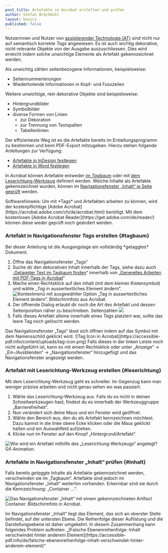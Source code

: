 ```yaml
---
post_title: Artefakte in Acrobat erstellen und prüfen
author: Stefan Brechbühl
layout: basics
published: false
---
```

Nutzerinnen und Nutzer von [assistierender Technologie (AT)](https://accessible-pdf.info/de/glossar/#assistive-technologie) sind nicht nur auf semantisch korrekte *Tags* angewiesen. Es ist auch wichtig dekorative, nicht relevante Objekte von der Ausgabe auszuschliessen. Dies wird erreicht indem solche unwichtige Elemente als Artefakt gekennzeichnet werden.

Als unwichtig zählen seitenbezogene Informationen, beispielsweise:

- Seitennummerierungen
- Wiederholende Informationen in Kopf- und Fusszeilen

Weitere unwichtige, rein dekorative Objekte sind beispielsweise:

- Hintergrundbilder
- Symbolbilder
- diverse Formen von Linien 
	- zur Dekoration
	- zur Trennung von Textspalten 
	- Tabellenlinien

Der effizienteste Weg ist es die Artefakte bereits im Erstellungsprogramm zu bestimmen und beim PDF-Export mitzugeben. Hierzu stehen folgende Anleitungen zur Verfügung:

- [Artefakte in InDesign festlegen](https://accessible-pdf.info/de/basics/artefakte-in-indesign-festlegen/)
- [Artefakte in Word festlegen](https://accessible-pdf.info/de/basics/artefakte-in-word-festlegen/)

In Acrobat können Artefakte entweder [im *Tagbaum*](#tagbaum) oder mit [dem Leserichtung-Werkzeug](#leserichtung) definiert werden. Welche Inhalte als Artefakte gekennzeichnet wurden, können im [Navigationsfenster „Inhalt“ je Seite geprüft](#inhalt) werden.

<aside class="note-block" markdown="1">
Softwarehinweis: Um mit *Tags* und Artefakten arbeiten zu können, wird der kostenpflichtige [Adobe Acrobat](https://acrobat.adobe.com/ch/de/acrobat.html) benötigt. Mit dem kostenlosen [Adobe Acrobat Reader](https://get.adobe.com/de/reader/) können diese weder geprüft noch geändert werden.
</aside>

### Artefakt in Navigationsfenster *Tags* erstellen {#tagbaum}

<aside id="tags" class="note-block" markdown="1">
Bei dieser Anleitung ist die Ausgangslage ein vollständig *getaggtes* Dokument.
</aside>

1. Öffne das Navigationsfenster „Tags“ 
2. Suche dir den dekorativen Inhalt innerhalb der Tags, siehe dazu auch „[Getaggter Text im Tagbaum finden](https://accessible-pdf.info/de/basics/generelles-arbeiten-mit-pdf-tags-in-acrobat/#tagfinden)“ innerhalb von „[Generelles Arbeiten mit PDF-Tags in Acrobat](https://accessible-pdf.info/de/basics/generelles-arbeiten-mit-pdf-tags-in-acrobat/)“
3. Mache einen Rechtsklick auf den Inhalt (mit dem kleinen Kistensymbol) und wähle „*Tag* in aussertextliches Element ändern“. ![Kontextmenü mit ausgewählter Option „Tag in aussertextliches Element ändern“. Bildschirmfoto aus Acrobat.](https://accessible-pdf.info/content/uploads/acrobat-tag-in-aussertextliches-element-aendern.png)
3. Der öffnende Dialog erlaubt dir noch die Art des Artefakt und dessen Seitenposition näher zu beschreiben. Seitenzahlen ![](https://accessible-pdf.info/content/uploads/acrobat-artefakt-optionen.png)
4. Falls dieses Artefakt alleine innerhalb eines *Tags* platziert war, sollte das leere Tag noch gelöscht werden.

<aside id="tags" class="note-block" markdown="1">
Das Navigationsfenster „Tags“ lässt sich öffnen indem auf das Symbol mit dem Namensschild geklickt wird.
![Tag Icon in Acrobat](https://accessible-pdf.info/content/uploads/tag-icon.png)
Falls dieses in der linken Leiste noch nicht aufgeführt ist, kann es mit einem Rechtsklick oder unter „Anzeige“ → „Ein-/Ausblenden“ → „Navigationsfenster“ hinzugefügt und das Navigationsfenster angezeigt werden.
</aside>

### Artefakt mit Leserichtung-Werkzeug erstellen {#leserichtung}

Mit dem Leserichtung-Werkzeug geht es schneller. Im Gegenzug kann man weniger präzise arbeiten und nicht genau sehen wo was passiert.

1. Wähle das Leserichtung-Werkzeug aus. Falls du es nicht in deinen Schnellwerkzeugen hast, findest du es innerhalb der Werkzeuggruppe „Barrierefreiheit“.
2. Nun verändert sich deine Maus und ein Fenster wird geöffnet.
3. Wähle den Bereich aus, den du als Artefakt kennzeichnen möchtest. Dazu kannst in die linke obere Ecke klicken oder die Maus geklickt halten und ein Auswahlfeld aufziehen.
4. Klicke nun im Fenster auf den Knopf „Hintergrund/Artefakt“.

![Wie wird ein Artefakt mithilfe des „Leserichtung-Werkzeugs“ angelegt? Gif-Animation.](https://accessible-pdf.info/content/uploads/acrobat_artifact2.gif)

### Artefakte in Navigationsfenster „Inhalt“ prüfen {#inhalt}

Falls bereits *getaggte* Inhalte als Artefakte gekennzeichnet werden, verschwinden sie im „Tagbaum“. Artefakte sind jedoch im Navigationsfenster „Inhalt“ weiterhin vorhanden. Erkennbar sind sie durch die Kennzeichnung: „Container <Artifact> …“.

![Das Navigationsfenster „Inhalt“ mit einem gekennzeichneten Artifact Container. Bildschirmfoto in Acrobat.](https://accessible-pdf.info/content/uploads/acrobat-artifact.png)

<p class="warning-block" markdown="1">
Im Navigationsfenster „Inhalt“ liegt das Element, das sich an oberster Stelle befindet, auf der untersten Ebene. Die Reihenfolge dieser Auflistung und die Darstellungsebene ist daher umgekehrt. In diesem Zusammenhang kann folgendes Problem auftreten: „[Falsche Ebenenreihenfolge: Inhalt verschwindet hinter anderem Element](https://accessible-pdf.info/de/falsche-ebenenreihenfolge-inhalt-verschwindet-hinter-anderem-element)“
</p>
